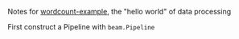 Notes for [wordcount-example](https://beam.apache.org/get-started/wordcount-example/), the "hello world" of data processing

First construct a Pipeline with `beam.Pipeline`
